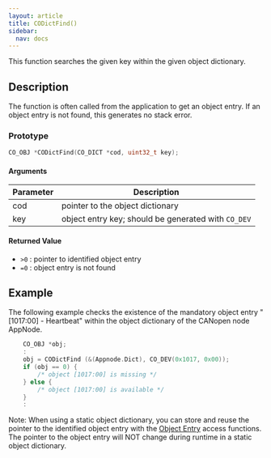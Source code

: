 ```yaml
---
layout: article
title: CODictFind()
sidebar:
  nav: docs
---
```


This function searches the given key within the given object dictionary.

<!--more-->

## Description

The function is often called from the application to get an object entry. If an object entry is not found, this generates no stack error.

### Prototype

```c
CO_OBJ *CODictFind(CO_DICT *cod, uint32_t key);
```

#### Arguments

| Parameter | Description |
| --- | --- |
| cod | pointer to the object dictionary |
| key | object entry key; should be generated with `CO_DEV` |

#### Returned Value

- `>0` : pointer to identified object entry
- `=0` : object entry is not found

## Example

The following example checks the existence of the mandatory object entry "[1017:00] - Heartbeat" within the object dictionary of the CANopen node AppNode.

```c
    CO_OBJ *obj;
    :
    obj = CODictFind (&(Appnode.Dict), CO_DEV(0x1017, 0x00));
    if (obj == 0) {
        /* object [1017:00] is missing */
    } else {
        /* object [1017:00] is available */
    }
    :
```

Note: When using a static object dictionary, you can store and reuse the pointer to the identified object entry with the [Object Entry](/docs/api/object) access functions. The pointer to the object entry will NOT change during runtime in a static object dictionary.
